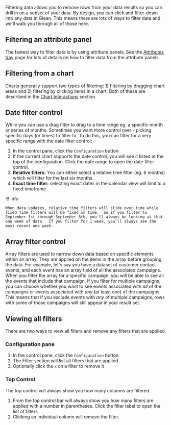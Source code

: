 Filtering data allows you to remove rows from your data results so you can drill in on a subset of your data. By design, you can click and filter-down into any data in Glean. This means there are lots of ways to filter data and we'll walk you through all of those here.

## Filtering an attribute panel

The fastest way to filter data is by using attribute panels. See the [Attributes tray](Attributes-Tray.md) page for lots of details on how to filter data from the attribute panels.

## Filtering from a chart

Charts generally support two types of filtering: 1) filtering by dragging chart areas and 2) filtering by clicking items in a chart. Both of these are described in the [Chart Interactions](Chart-Interactions.md) section.

## Date filter control

While you can use a drag filter to drag to a time range eg. a specific month or series of months. Sometimes you want more control over - picking specific days (or times) to filter to. To do this, you can filter for a very specific range with the date filter control:

1. In the control pane, click the `Configuration` button
2. If the current chart supports the date control, you will see it listed at the top of the configuration. Click the date range to open the date filter control.
3. **Relative filters:** You can either select a relative time filter (eg. 6 months) which will filter for the last six months.
4. **Exact time filter:** selecting exact dates in the calendar view will limit to a fixed timeframe.

!!! info

    When data updates, relative time filters will slide over time while fixed time filters will be fixed in time.  So if you filter to September 1st through September 8th, you'll always be looking at that one week of data.  If you filter for 1 week, you'll always see the most recent one week.

## Array filter control

Array filters are used to narrow down data based on specific elements within an array. They are applied on the items in the array before grouping the data. For example, let's say you have a dataset of customer contact events, and each event has an array field of all the associated campaigns. When you filter the array for a specific campaign, you will be able to see all the events that include that campaign. If you filter for multiple campaigns, you can choose whether you want to see events associated with *all* of the campaigns or events associated with *any* (at least one) of the campaigns. This means that if you exclude events with *any* of multiple campaigns, rows with some of those campaigns will still appear in your result set.

## Viewing all filters

There are two ways to view all filters and remove any filters that are applied.

### Configuration pane

1. In the control pane, click the `Configuration` button
2. The Filter section will list all filters that are applied
3. Optionally click the `x` on a filter to remove it

### Top Control

The top control will always show you how many columns are filtered.

1. From the top control bar will always show you how many filters are applied with a number in parentheses. Click the filter label to open the list of filters
2. Clicking an individual column will remove the filter.
